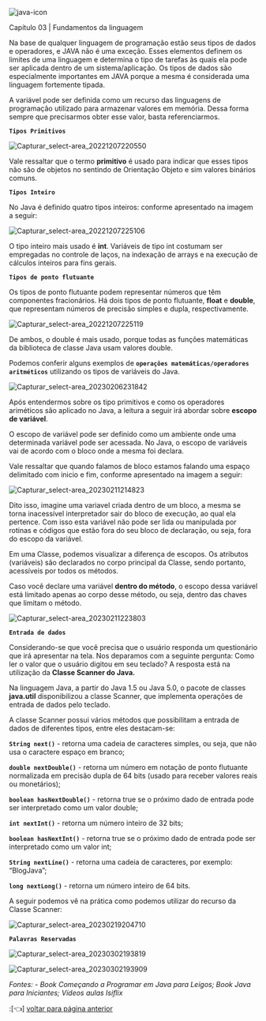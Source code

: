 ![java-icon](https://user-images.githubusercontent.com/40298927/174925141-07490c3f-d64f-4db3-b6b5-e32329127264.png) 

Capítulo 03 | Fundamentos da linguagem

<p> Na base de qualquer linguagem de programação estão seus tipos de dados e operadores, e JAVA não é uma exceção. Esses elementos definem os limites de uma linguagem e determina o tipo de tarefas às quais ela pode ser aplicada dentro de um sistema/aplicação. Os tipos de dados são especialmente importantes em JAVA porque a mesma é considerada uma linguagem fortemente tipada.</p>

<p> A variável pode ser definida como um recurso das linguagens de programação utilizado para armazenar valores em memória. Dessa forma sempre que precisarmos obter esse valor, basta referenciarmos. </p> 

**`Tipos Primitivos`**

![Capturar_select-area_20221207220550](https://user-images.githubusercontent.com/40298927/206331060-292042e1-6b49-4528-80c3-3e33869e6c10.png)

Vale ressaltar que o termo **primitivo** é usado para indicar que esses tipos não são de objetos no sentindo de Orientação Objeto e sim valores binários comuns.

**`Tipos Inteiro`**

No Java é definido quatro tipos inteiros: conforme apresentado na imagem a seguir: 

![Capturar_select-area_20221207225106](https://user-images.githubusercontent.com/40298927/206336611-1331e2da-2967-41e2-a9c6-226af7e7f37a.png)

O tipo inteiro mais usado é **int**. Variáveis de tipo int costumam ser empregadas no controle de laços, na indexação de arrays e na execução de cálculos inteiros para fins gerais.  

**`Tipos de ponto flutuante`**

Os tipos de ponto flutuante podem representar números que têm componentes fracionários. Há dois tipos de ponto flutuante, **float** e **double**, que representam números de precisão simples e dupla, respectivamente. 

 ![Capturar_select-area_20221207225119](https://user-images.githubusercontent.com/40298927/206336630-a7841181-ae77-43ac-972b-3e82df2fa998.png)

De ambos, o double é mais usado, porque todas as funções matemáticas da biblioteca de classe Java usam valores double. 

Podemos conferir alguns exemplos de **`operações matemáticas/operadores aritméticos`** utilizando os tipos de variáveis do Java. 

![Capturar_select-area_20230206231842](https://user-images.githubusercontent.com/40298927/217131167-a788b64b-6322-416f-9953-ecd6b530d359.png)

Após entendermos sobre os tipo primitivos e como os operadores ariméticos são aplicado no Java, a leitura a seguir irá abordar sobre **escopo de variável**.

O escopo de variável pode ser definido como um ambiente onde uma determinada variável pode ser acessada. No Java, o escopo de variáveis vai de acordo com o bloco onde a mesma foi declara. 

Vale ressaltar que quando falamos de bloco estamos falando uma espaço delimitado com inicio e fim, conforme apresentado na imagem a seguir:

![Capturar_select-area_20230211214823](https://user-images.githubusercontent.com/40298927/218287415-86709b44-08f0-4eee-bfd8-ff06fc5475de.png)

Dito isso, imagine uma variavel criada dentro de um bloco, a mesma se torna inacessível interpretador sair do bloco de execução, ao qual ela pertence. Com isso esta variável não pode ser lida ou manipulada por rotinas e códigos que estão fora do seu bloco de declaração, ou seja, fora do escopo da variável.

Em uma Classe, podemos visualizar a diferença de escopos. Os atributos (variáveis) são declarados no corpo principal da Classe, sendo portanto, acessíveis por todos os métodos.

Caso você declare uma variável **dentro do método**, o escopo dessa variável está limitado apenas ao corpo desse método, ou seja, dentro das chaves que limitam o método.

![Capturar_select-area_20230211223803](https://user-images.githubusercontent.com/40298927/218288437-307fb3a3-4742-45a7-bfe6-c1f2da0c33e6.png)

**`Entrada de dados`**

Considerando-se que você precisa que o usuário responda um questionário que irá apresentar na tela. Nos deparamos com a seguinte pergunta: Como ler o valor que o usuário digitou em seu teclado? A resposta está na utilização da **Classe Scanner do Java.**    

Na linguagem Java, a partir do Java 1.5 ou Java 5.0, o pacote de classes **java.util** disponibilizou a classe Scanner, que implementa operações de entrada de dados pelo teclado.

A classe Scanner possui vários métodos que possibilitam a entrada de dados de 
diferentes tipos, entre eles destacam-se:

**`String next()`** - retorna uma cadeia de caracteres simples, ou seja, que não usa o caractere espaço em branco;

**`double nextDouble()`** - retorna um número em notação de ponto flutuante normalizada em precisão dupla de 64 bits (usado para receber valores reais ou monetários);

**`boolean hasNextDouble()`** - retorna true se o próximo dado de entrada pode ser interpretado como um valor double;

**`int nextInt()`** - retorna um número inteiro de 32 bits;

**`boolean hasNextInt()`** - retorna true se o próximo dado de entrada pode ser interpretado como um valor int;

**`String nextLine()`** - retorna uma cadeia de caracteres, por exemplo: “BlogJava”;

**`long nextLong()`** - retorna um número inteiro de 64 bits.

A seguir podemos vê na prática como podemos utilizar do recurso da Classe Scanner: 

![Capturar_select-area_20230219204710](https://user-images.githubusercontent.com/40298927/219985252-f0ec524c-1923-441d-801c-5d56e5c6cac9.png)

**`Palavras Reservadas`**

![Capturar_select-area_20230302193819](https://user-images.githubusercontent.com/40298927/222576222-ec5e972f-0676-48d4-8493-1d0980caf487.png)

![Capturar_select-area_20230302193909](https://user-images.githubusercontent.com/40298927/222576237-f8bb3f37-9a67-4d81-9edc-3772fe28f9c9.png)


_Fontes: - Book Começando a Programar em Java para Leigos; Book Java para Iniciantes; Vídeos aulas Isiflix_

:[👈] <a href="https://github.com/agathapaiiva/blog-java"> voltar para página anterior </a>
